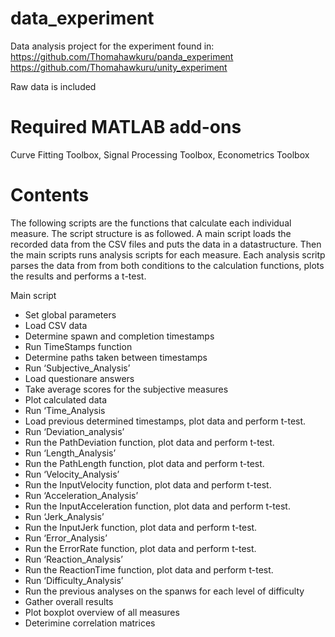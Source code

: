 # data_experiment
Data analysis project for the experiment found in:
https://github.com/Thomahawkuru/panda_experiment
https://github.com/Thomahawkuru/unity_experiment

Raw data is included

# Required MATLAB add-ons
Curve Fitting Toolbox, Signal Processing Toolbox, Econometrics Toolbox

# Contents
The following scripts are the functions that calculate each individual measure. The script structure is as followed. A main script loads the recorded data from the CSV files and puts the data in a datastructure. Then the main scripts runs analysis scripts for each measure. Each analysis scritp parses the data from from both conditions to the calculation functions, plots the results and performs a t-test.

Main script
- Set global parameters
-	Load CSV data
-	Determine spawn and completion timestamps
 -	Run TimeStamps function
-	Determine paths taken between timestamps
-	Run ‘Subjective_Analysis’
 -	Load questionare answers
 -	Take average scores for the subjective measures
 -	Plot calculated data
-	Run ‘Time_Analysis
 -	Load previous determined timestamps, plot data and perform t-test.
-	Run ‘Deviation_analysis’
 -	Run the PathDeviation function, plot data and perform t-test.
- Run ‘Length_Analysis’
 -	Run the PathLength function, plot data and perform t-test.
-	Run ‘Velocity_Analysis’
 -	Run the InputVelocity function, plot data and perform t-test.
-	Run ‘Acceleration_Analysis’
 -	Run the InputAcceleration function, plot data and perform t-test.
-	Run ‘Jerk_Analysis’
 -	Run the InputJerk function, plot data and perform t-test.
-	Run ‘Error_Analysis’
 -	Run the ErrorRate function, plot data and perform t-test.
- Run ‘Reaction_Analysis’
 -	Run the ReactionTime function, plot data and perform t-test.
-	Run ‘Difficulty_Analysis’
 -	Run the previous analyses on the spanws for each level of difficulty
-	Gather overall results
 -	Plot boxplot overview of all measures
 -	Deterimine correlation matrices
